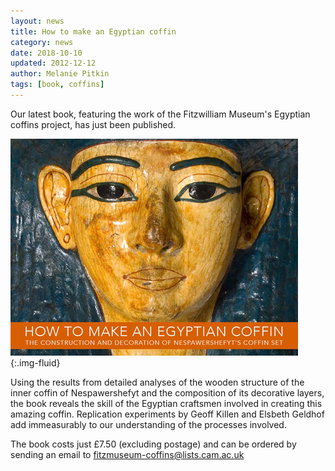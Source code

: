 ```yaml
---
layout: news
title: How to make an Egyptian coffin
category: news
date: 2018-10-10
updated: 2012-12-12
author: Melanie Pitkin
tags: [book, coffins]
---
```


Our latest book, featuring the work of the Fitzwilliam Museum's Egyptian coffins project, has just been published. 

![](/images/news/littlebooklarge.jpg){:.img-fluid}

Using the results from detailed analyses of the wooden structure of the inner coffin of Nespawershefyt and the composition of its decorative layers, the book reveals the skill of the Egyptian craftsmen involved in creating this amazing coffin. Replication experiments by Geoff Killen and Elsbeth Geldhof add immeasurably to our understanding of the processes involved.

The book costs just £7.50 (excluding postage) and can be ordered by sending an email to [fitzmuseum-coffins@lists.cam.ac.uk](mailto:fitzmuseum-coffins@lists.cam.ac.uk)